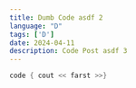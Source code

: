 ```yaml
---
title: Dumb Code asdf 2
language: "D"
tags: ['D']
date: 2024-04-11
description: Code Post asdf 3
---
```


```c
code { cout << farst >>}
```
